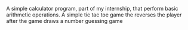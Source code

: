 A simple calculator program, part of my internship, that perform basic arithmetic operations.
A simple tic tac toe game the reverses the player after the game draws
a number guessing game 
